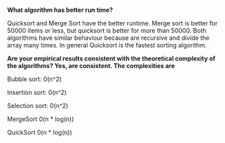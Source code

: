 **What algorithm has better run time?**

Quicksort and Merge Sort have the better runtime. 
Merge sort is better for 50000 items or less, but quicksort is better for more than 50000. Both
 algorithms have similar behaviour because are recursive and divide the array many times.
 In general Quicksort is the fastest sorting algorithm. 
   
**Are your empirical results consistent with the theoretical complexity of the algorithms?
Yes, are consistent. The complexities are**

Bubble sort: 0(n^2)

Insertion sort: 0(n^2)

Selection sort: 0(n^2)

MergeSort 0(n * log(n))

QuickSort 0(n * log(n))



